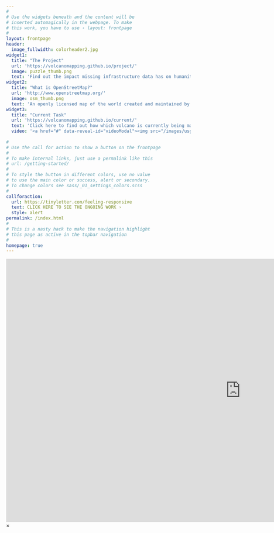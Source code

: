 ```yaml
---
#
# Use the widgets beneath and the content will be
# inserted automagically in the webpage. To make
# this work, you have to use › layout: frontpage
#
layout: frontpage
header:
  image_fullwidth: colorheader2.jpg
widget1:
  title: "The Project"
  url: 'https://volcanomapping.github.io/project/'
  image: puzzle_thumb.png
  text: 'Find out the impact missing infrastructure data has on humanitarian responses.'
widget2:
  title: "What is OpenStreetMap?"
  url: 'http://www.openstreetmap.org/'
  image: osm_thumb.png
  text: 'An openly licensed map of the world created and maintained by volunteers using local knowledge, and remote mapping techniques. Click "More" to be redirected to OpenStreetMap.'
widget3:
  title: "Current Task"
  url: 'https://volcanomapping.github.io/current/'
  text: 'Click here to find out how which volcano is currently being mapped.'
  video: '<a href="#" data-reveal-id="videoModal"><img src="/images/usgs_thumb.png" width="302" height="182" alt=""/></a>'
  
#
# Use the call for action to show a button on the frontpage
#
# To make internal links, just use a permalink like this
# url: /getting-started/
#
# To style the button in different colors, use no value
# to use the main color or success, alert or secondary.
# To change colors see sass/_01_settings_colors.scss
#
callforaction:
  url: https://tinyletter.com/feeling-responsive
  text: CLICK HERE TO SEE THE ONGOING WORK ›
  style: alert
permalink: /index.html
#
# This is a nasty hack to make the navigation highlight
# this page as active in the topbar navigation
#
homepage: true
---
```


<div id="videoModal" class="reveal-modal large" data-reveal="">
  <div class="flex-video widescreen vimeo" style="display: block;">
    <iframe width="1280" height="720" src="https://www.youtube.com/embed/mcvhKpKDD40" frameborder="0" allowfullscreen></iframe>
  </div>
  <a class="close-reveal-modal">&#215;</a>
</div>
